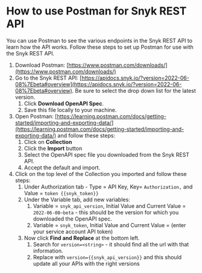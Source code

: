 # How to use Postman for Snyk REST API



You can use Postman to see the various endpoints in the Snyk REST API to learn how the API works. Follow these steps to set up Postman for use with the Snyk REST API.

1. Download Postman: [https://www.postman.com/downloads/](https://www.postman.com/downloads/)
2. Go to the Snyk REST API: [https://apidocs.snyk.io/?version=2022-06-08%7Ebeta#overview](https://apidocs.snyk.io/?version=2022-06-08%7Ebeta#overview). Be sure to select the drop down list for the latest version.
   1. Click **Download OpenAPI Spec**.
   2. Save this file locally to your machine.
3. Open Postman: [https://learning.postman.com/docs/getting-started/importing-and-exporting-data/](https://learning.postman.com/docs/getting-started/importing-and-exporting-data/) and follow these steps:
   1. Click on **Collection**
   2. Click the **Import** button
   3. Select the OpenAPI spec file you downloaded from the Snyk REST API.
   4. Accept the default and import.
4. Click on the top level of the Collection you imported and follow these steps:
   1. Under Authorization tab - Type = API Key, Key= `Authorization,` and Value = `token {{snyk_token}}`
   2. Under the Variable tab, add new variables:
      1. Variable = `snyk_api_version`, Initial Value and Current Value = `2022-06-08~beta` - this should be the version for which you downloaded the OpenAPI spec.
      2. Variable = `snyk_token`, Initial Value and Current Value = (enter your service account API token)
   3. Now click **Find and Replace** at the bottom left.
      1. Search for `version=<string>` - it should find all the url with that information.
      2. Replace with `version={{snyk_api_version}}` and this should update all your APIs with the right versions
